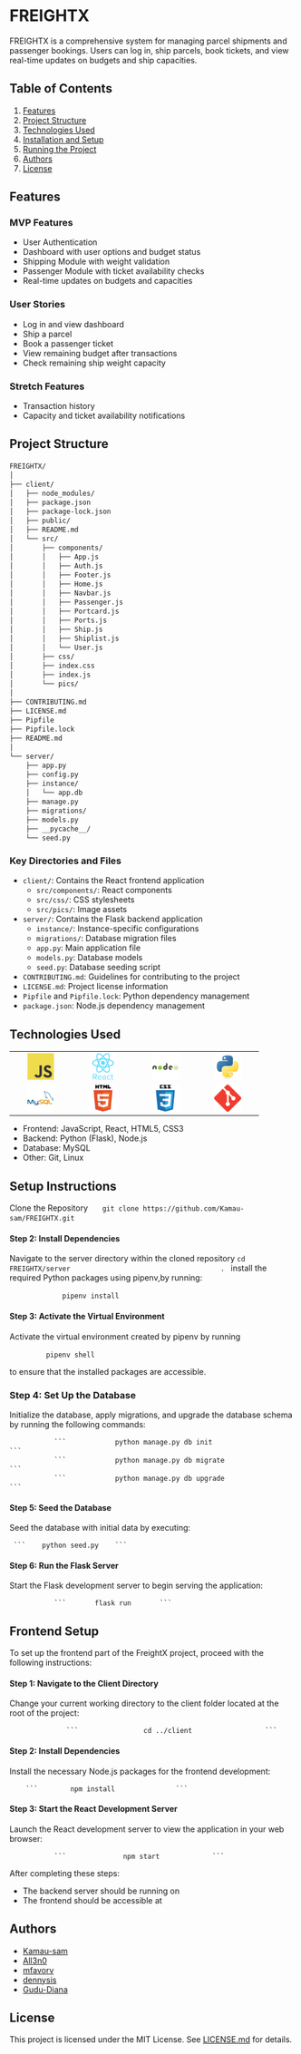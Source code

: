 # FREIGHTX

FREIGHTX is a comprehensive system for managing parcel shipments and passenger bookings. Users can log in, ship parcels, book tickets, and view real-time updates on budgets and ship capacities.

## Table of Contents
1. [Features](#features)
2. [Project Structure](#project-structure)
3. [Technologies Used](#technologies-used)
4. [Installation and Setup](#installation-and-setup)
5. [Running the Project](#running-the-project)
6. [Authors](#authors)
7. [License](#license)

## Features

### MVP Features
- User Authentication
- Dashboard with user options and budget status
- Shipping Module with weight validation
- Passenger Module with ticket availability checks
- Real-time updates on budgets and capacities

### User Stories
- Log in and view dashboard
- Ship a parcel
- Book a passenger ticket
- View remaining budget after transactions
- Check remaining ship weight capacity

### Stretch Features
- Transaction history
- Capacity and ticket availability notifications

## Project Structure

```
FREIGHTX/
│
├── client/
│   ├── node_modules/
│   ├── package.json
│   ├── package-lock.json
│   ├── public/
│   ├── README.md
│   └── src/
│       ├── components/
│       │   ├── App.js
│       │   ├── Auth.js
│       │   ├── Footer.js
│       │   ├── Home.js
│       │   ├── Navbar.js
│       │   ├── Passenger.js
│       │   ├── Portcard.js
│       │   ├── Ports.js
│       │   ├── Ship.js
│       │   ├── Shiplist.js
│       │   └── User.js
│       ├── css/
│       ├── index.css
│       ├── index.js
│       └── pics/
│
├── CONTRIBUTING.md
├── LICENSE.md
├── Pipfile
├── Pipfile.lock
├── README.md
│
└── server/
    ├── app.py
    ├── config.py
    ├── instance/
    │   └── app.db
    ├── manage.py
    ├── migrations/
    ├── models.py
    ├── __pycache__/
    └── seed.py

```

### Key Directories and Files

- `client/`: Contains the React frontend application
  - `src/components/`: React components
  - `src/css/`: CSS stylesheets
  - `src/pics/`: Image assets
- `server/`: Contains the Flask backend application
  - `instance/`: Instance-specific configurations
  - `migrations/`: Database migration files
  - `app.py`: Main application file
  - `models.py`: Database models
  - `seed.py`: Database seeding script
- `CONTRIBUTING.md`: Guidelines for contributing to the project
- `LICENSE.md`: Project license information
- `Pipfile` and `Pipfile.lock`: Python dependency management
- `package.json`: Node.js dependency management



## Technologies Used

<p align="center">
  <table align="center">
    <tr>
      <td align="center" width="96">
        <img src="https://raw.githubusercontent.com/teamedwardforever/Readme-Generator/71f25dd8b98329b168142a6b782a107b75eab178/svg/Skills/Languages/javascript-original.svg" alt="JavaScript" width="48" height="48"/>
      </td>
      <td align="center" width="96">
        <img src="https://raw.githubusercontent.com/teamedwardforever/Readme-Generator/71f25dd8b98329b168142a6b782a107b75eab178/svg/Skills/Frontend/react-original-wordmark.svg" alt="React" width="48" height="48"/>
      </td>
      <td align="center" width="96">
        <img src="https://raw.githubusercontent.com/teamedwardforever/Readme-Generator/71f25dd8b98329b168142a6b782a107b75eab178/svg/Skills/Backend/nodejs-original-wordmark.svg" alt="NodeJs" width="48" height="48"/>
      </td>
      <td align="center" width="96">
        <img src="https://raw.githubusercontent.com/teamedwardforever/Readme-Generator/71f25dd8b98329b168142a6b782a107b75eab178/svg/Skills/Languages/python-original.svg" alt="Python" width="48" height="48"/>
      </td>
    </tr>
    <tr>
      <td align="center" width="96">
        <img src="https://raw.githubusercontent.com/teamedwardforever/Readme-Generator/71f25dd8b98329b168142a6b782a107b75eab178/svg/Skills/Database/mysql-original-wordmark.svg" alt="MySQL" width="48" height="48"/>
      </td>
      <td align="center" width="96">
        <img src="https://raw.githubusercontent.com/teamedwardforever/Readme-Generator/71f25dd8b98329b168142a6b782a107b75eab178/svg/Skills/Frontend/html5-original-wordmark.svg" alt="HTML5" width="48" height="48"/>
      </td>
      <td align="center" width="96">
        <img src="https://raw.githubusercontent.com/teamedwardforever/Readme-Generator/71f25dd8b98329b168142a6b782a107b75eab178/svg/Skills/Frontend/css3-original-wordmark.svg" alt="CSS3" width="48" height="48"/>
      </td>
      <td align="center" width="96">
        <img src="https://raw.githubusercontent.com/teamedwardforever/Readme-Generator/71f25dd8b98329b168142a6b782a107b75eab178/svg/Skills/Other/git-scm-icon.svg" alt="Git" width="48" height="48"/>
      </td>
    </tr>
  </table>
</p>

- Frontend: JavaScript, React, HTML5, CSS3
- Backend: Python (Flask), Node.js
- Database: MySQL
- Other: Git, Linux

## Setup Instructions

Clone the Repository
```    git clone https://github.com/Kamau-sam/FREIGHTX.git      ```

#### Step 2: Install Dependencies

Navigate to the server directory within the cloned repository 
```cd FREIGHTX/server                                     . ```
install the required Python packages using pipenv,by running:

```              pipenv install         ```

#### Step 3: Activate the Virtual Environment
Activate the virtual environment created by pipenv by running 

```          pipenv shell                              ```

to ensure that the installed packages are accessible.

### Step 4: Set Up the Database
Initialize the database, apply migrations, and upgrade the database schema by running the following commands:

               ```            python manage.py db init                     ```
               ```            python manage.py db migrate                  ```
               ```            python manage.py db upgrade                  ```

#### Step 5: Seed the Database
Seed the database with initial data by executing:

     ```    python seed.py    ```

#### Step 6: Run the Flask Server

Start the Flask development server to begin serving the application:

               ```       flask run       ```

## Frontend Setup

To set up the frontend part of the FreightX project, proceed with the following instructions:

#### Step 1: Navigate to the Client Directory
Change your current working directory to the client folder located at the root of the project:

                  ```                cd ../client                  ```

#### Step 2: Install Dependencies

Install the necessary Node.js packages for the frontend development:
             
        ```        npm install               ```

####  Step 3: Start the React Development Server

Launch the React development server to view the application in your web browser:

               ```              npm start             ```

After completing these steps:
- The backend server should be running on [](http://localhost:5000)
- The frontend should be accessible at [](http://localhost:3000)

## Authors

- [Kamau-sam](https://github.com/Kamau-sam)
- [All3n0](https://github.com/All3n0)
- [mfavorv](https://github.com/mfavorv)
- [dennysis](https://github.com/dennysis)
- [Gudu-Diana](https://github.com/Gudu-Diana)

## License

This project is licensed under the MIT License. See [LICENSE.md](LICENSE.md) for details.
